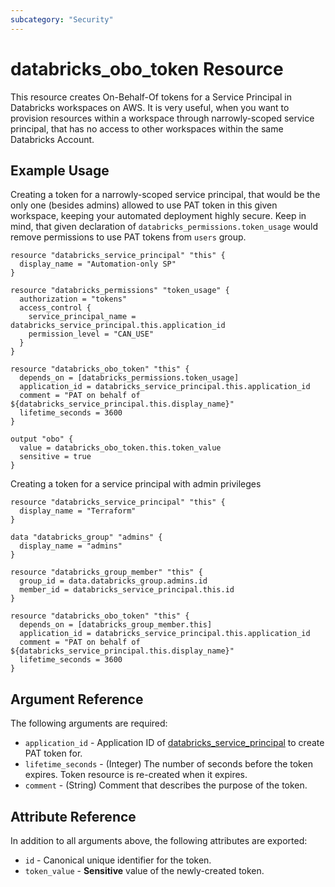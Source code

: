 ```yaml
---
subcategory: "Security"
---
```

# databricks_obo_token Resource

This resource creates On-Behalf-Of tokens for a Service Principal in Databricks workspaces on AWS. It is very useful, when you want to provision resources within a workspace through narrowly-scoped service principal, that has no access to other workspaces within the same Databricks Account.

## Example Usage

Creating a token for a narrowly-scoped service principal, that would be the only one (besides admins) allowed to use PAT token in this given workspace, keeping your automated deployment highly secure. Keep in mind, that given declaration of `databricks_permissions.token_usage` would remove permissions to use PAT tokens from `users` group.

```hcl
resource "databricks_service_principal" "this" {
  display_name = "Automation-only SP"
}

resource "databricks_permissions" "token_usage" {
  authorization = "tokens"
  access_control {
    service_principal_name = databricks_service_principal.this.application_id
    permission_level = "CAN_USE"
  }
}

resource "databricks_obo_token" "this" {
  depends_on = [databricks_permissions.token_usage]
  application_id = databricks_service_principal.this.application_id
  comment = "PAT on behalf of ${databricks_service_principal.this.display_name}"
  lifetime_seconds = 3600
}

output "obo" {
  value = databricks_obo_token.this.token_value
  sensitive = true
}
```

Creating a token for a service principal with admin privileges

```hcl
resource "databricks_service_principal" "this" {
  display_name = "Terraform"
}

data "databricks_group" "admins" {
  display_name = "admins"
}

resource "databricks_group_member" "this" {
  group_id = data.databricks_group.admins.id
  member_id = databricks_service_principal.this.id
}

resource "databricks_obo_token" "this" {
  depends_on = [databricks_group_member.this]
  application_id = databricks_service_principal.this.application_id
  comment = "PAT on behalf of ${databricks_service_principal.this.display_name}"
  lifetime_seconds = 3600
}
```

## Argument Reference

The following arguments are required:

* `application_id` - Application ID of [databricks_service_principal](service_principal.md#application_id) to create PAT token for.
* `lifetime_seconds` - (Integer) The number of seconds before the token expires. Token resource is re-created when it expires.
* `comment` - (String) Comment that describes the purpose of the token.

## Attribute Reference

In addition to all arguments above, the following attributes are exported:

* `id` - Canonical unique identifier for the token.
* `token_value` - **Sensitive** value of the newly-created token.